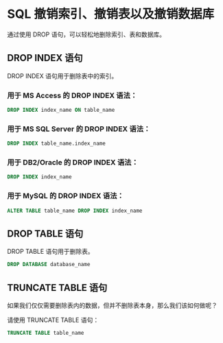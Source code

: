 # SQL 撤销索引、撤销表以及撤销数据库
通过使用 DROP 语句，可以轻松地删除索引、表和数据库。

## DROP INDEX 语句

DROP INDEX 语句用于删除表中的索引。

### 用于 MS Access 的 DROP INDEX 语法：

```sql
DROP INDEX index_name ON table_name

```
### 用于 MS SQL Server 的 DROP INDEX 语法：
```sql
DROP INDEX table_name.index_name

```
### 用于 DB2/Oracle 的 DROP INDEX 语法：
```sql
DROP INDEX index_name

```

### 用于 MySQL 的 DROP INDEX 语法：
```sql
ALTER TABLE table_name DROP INDEX index_name

```

## DROP TABLE 语句

DROP TABLE 语句用于删除表。
```sql
DROP DATABASE database_name

```

## TRUNCATE TABLE 语句

如果我们仅仅需要删除表内的数据，但并不删除表本身，那么我们该如何做呢？

请使用 TRUNCATE TABLE 语句：

```sql
TRUNCATE TABLE table_name

```
